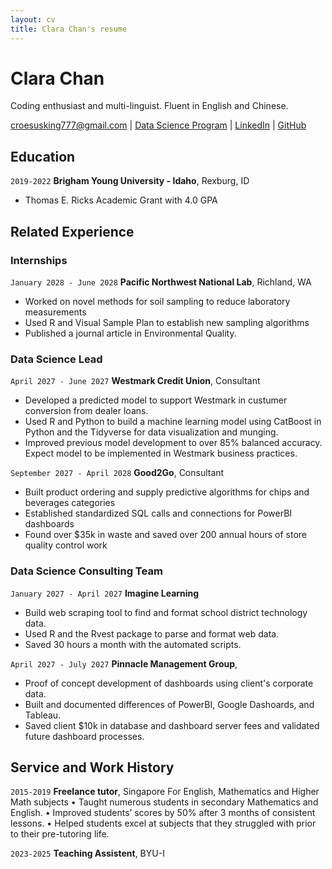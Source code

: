```yaml
---
layout: cv
title: Clara Chan's resume
---
```

# Clara Chan
Coding enthusiast and multi-linguist. Fluent in English and Chinese.

<div id="webaddress">
<a href="datascience@byui.edu">croesusking777@gmail.com</a>
| <a href="croesusking.github.io/clara_resume/">Data Science Program</a>
| <a href="linkedin.com/in/clara-chan-1100681b0/ ">LinkedIn</a>
| <a href="https://github.com/croesusking">GitHub</a>
</div>

<!-- https://www.monique.tech/the-art-of-markdown -->

## Education

`2019-2022`
__Brigham Young University - Idaho__, Rexburg, ID

- Thomas E. Ricks Academic Grant with 4.0 GPA

## Related Experience

### Internships

`January 2028 - June 2028`
__Pacific Northwest National Lab__, Richland, WA

- Worked on novel methods for soil sampling to reduce laboratory measurements
- Used R and Visual Sample Plan to establish new sampling algorithms
- Published a journal article in Environmental Quality.

### Data Science Lead

`April 2027 - June 2027`
__Westmark Credit Union__, Consultant

- Developed a predicted model to support Westmark in custumer conversion from dealer loans.
- Used R and Python to build a machine learning model using CatBoost in Python and the Tidyverse for data visualization and munging. 
- Improved previous model development to over 85% balanced accuracy. Expect model to be implemented in Westmark business practices.

`September 2027 - April 2028`
__Good2Go__, Consultant

- Built product ordering and supply predictive algorithms for chips and beverages categories
- Established standardized SQL calls and connections for PowerBI dashboards
- Found over $35k in waste and saved over 200 annual hours of store quality control work 

### Data Science Consulting Team

`January 2027 - April 2027`
__Imagine Learning__

- Build web scraping tool to find and format school district technology data.
- Used R and the Rvest package to parse and format web data.
- Saved 30 hours a month with the automated scripts.

`April 2027 - July 2027`
__Pinnacle Management Group__, 

- Proof of concept development of dashboards using client's corporate data.
- Built and documented differences of PowerBI, Google Dashoards, and Tableau.
- Saved client $10k in database and dashboard server fees and validated future dashboard processes.


## Service and Work History

`2015-2019`
__Freelance tutor__, Singapore
For English, Mathematics and Higher Math subjects
•	Taught numerous students in secondary Mathematics and English.
•	Improved students’ scores by 50% after 3 months of consistent lessons.
•	Helped students excel at subjects that they struggled with prior to their pre-tutoring life.


`2023-2025`
__Teaching Assistent__, BYU-I


<!-- ### Footer

Last updated: Dec 2020 -->


